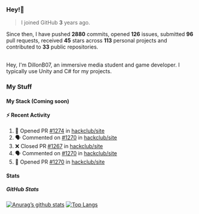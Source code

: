 ### Hey!👋
<!-- [![Banner](banner.png)](https://dillonb07.is-a.dev) -->


> I joined GitHub **3** years ago.

Since then, I have pushed **2880** commits, opened **126** issues, submitted **96** pull requests, received **45** stars across **113** personal projects and contributed to **33** public repositories.

<br>
Hey, I'm DillonB07, an immersive media student and game developer. I typically use Unity and C# for my projects.

<br>

### My Stuff

#### My Stack (Coming soon)

#### :zap: Recent Activity

<!--START_SECTION:activity-->
1. 💪 Opened PR [#1274](https://github.com/hackclub/site/pull/1274) in [hackclub/site](https://github.com/hackclub/site)
2. 🗣 Commented on [#1270](https://github.com/hackclub/site/pull/1270#issuecomment-2211894554) in [hackclub/site](https://github.com/hackclub/site)
3. ❌ Closed PR [#1267](https://github.com/hackclub/site/pull/1267) in [hackclub/site](https://github.com/hackclub/site)
4. 🗣 Commented on [#1270](https://github.com/hackclub/site/pull/1270#issuecomment-2211821984) in [hackclub/site](https://github.com/hackclub/site)
5. 💪 Opened PR [#1270](https://github.com/hackclub/site/pull/1270) in [hackclub/site](https://github.com/hackclub/site)
<!--END_SECTION:activity-->

#### Stats

##### GitHub Stats
[![Anurag’s github stats](https://github-readme-stats.vercel.app/api?username=dillonb07&show_icons=true&theme=radical)](https://github.com/dillonb07)
[![Top Langs](https://github-readme-stats.vercel.app/api/top-langs/?username=dillonb07&layout=compact&theme=radical)](https://github.com/dillonb07)
